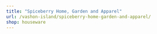 ```yaml
---
title: "Spiceberry Home, Garden and Apparel"
url: /vashon-island/spiceberry-home-garden-and-apparel/
shop: houseware
---
```

